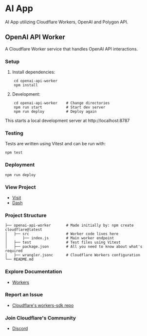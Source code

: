 # AI App
AI App utilizing Cloudflare Workers, OpenAI and Polygon API.

## OpenAI API Worker

A Cloudflare Worker service that handles OpenAI API interactions.

### Setup

1. Install dependencies:
```
    cd openai-api-worker
    npm install
```

2. Development:
```
    cd openai-api-worker    # Change directories
    npm run start           # Start dev server
    npm run deploy          # Deploy again
```

This starts a local development server at http://localhost:8787


### Testing

Tests are written using Vitest and can be run with:
```
npm test
```

### Deployment
```
npm run deploy
```

### View Project
* [Visit](https://openai-api-worker.openai-api-worker-scrimba-mreyes.workers.dev/)
* [Dash](https://dash.cloudflare.com/?to=/:account/workers/services/view/openai-api-worker)


### Project Structure
```
├── openai-api-worker       # Made initially by: npm create cloudflare@latest
│   ├── src                 # Worker code lives here
│       ├── index.js        # Main worker endpoint
│   ├── test                # Test files using Vitest
│   ├── package.json        # All you need to know about what's required
│   ├── wrangler.jsonc      # Cloudflare Workers configuration
└── README.md
```

### Explore Documentation
* [Workers](https://developers.cloudflare.com/workers/)

### Report an Issue
* [Cloudflare's workers-sdk repo](https://github.com/cloudflare/workers-sdk/issues/new/choose)

### Join Cloudflare's Community
* [Discord](https://discord.com/invite/cloudflaredev)



